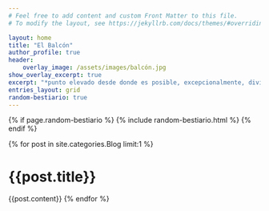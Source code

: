 ```yaml
---
# Feel free to add content and custom Front Matter to this file.
# To modify the layout, see https://jekyllrb.com/docs/themes/#overriding-theme-defaults

layout: home
title: "El Balcón"
author_profile: true
header:
    overlay_image: /assets/images/balcón.jpg
show_overlay_excerpt: true
excerpt: "*punto elevado desde donde es posible, excepcionalmente, divisar un paisaje extenso"
entries_layout: grid
random-bestiario: true
---
```


{% if page.random-bestiario %}
{% include random-bestiario.html %}
{% endif %}

{% for post in site.categories.Blog limit:1 %}
<h1>{{post.title}}</h1>
{{post.content}}
{% endfor %}

